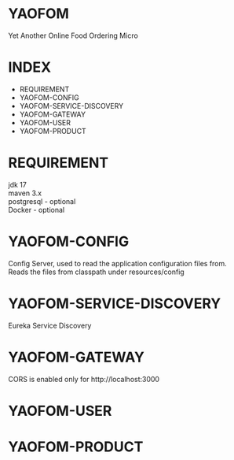 # YAOFOM

Yet Another Online Food Ordering Micro

# INDEX

- REQUIREMENT
- YAOFOM-CONFIG
- YAOFOM-SERVICE-DISCOVERY
- YAOFOM-GATEWAY
- YAOFOM-USER
- YAOFOM-PRODUCT



# REQUIREMENT

jdk 17  
maven 3.x  
postgresql - optional  
Docker - optional

# YAOFOM-CONFIG

Config Server, used to read the application configuration files from.  
Reads the files from classpath under resources/config

# YAOFOM-SERVICE-DISCOVERY

Eureka Service Discovery

# YAOFOM-GATEWAY

CORS is enabled only for http://localhost:3000

# YAOFOM-USER

# YAOFOM-PRODUCT





